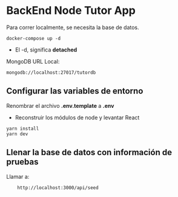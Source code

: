 # BackEnd Node Tutor App
Para correr localmente, se necesita la base de datos.
```
docker-compose up -d
```

* El -d, significa __detached__

MongoDB URL Local:

```
mongodb://localhost:27017/tutordb
```

## Configurar las variables de entorno
Renombrar el archivo __.env.template__ a __.env__

* Reconstruir los módulos de node y levantar React
```
yarn install
yarn dev
```


## Llenar la base de datos con información de pruebas

Llamar a: 
```
    http://localhost:3000/api/seed
```